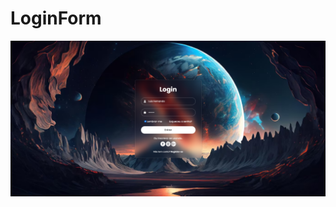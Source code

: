 # LoginForm


![Texto alternativo](https://github.com/Luisokl/LoginForm/blob/main/Captura%20de%20tela%202024-04-06%20162648.png?raw=true)
